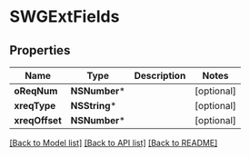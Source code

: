 # SWGExtFields

## Properties
Name | Type | Description | Notes
------------ | ------------- | ------------- | -------------
**oReqNum** | **NSNumber*** |  | [optional] 
**xreqType** | **NSString*** |  | [optional] 
**xreqOffset** | **NSNumber*** |  | [optional] 

[[Back to Model list]](../README.md#documentation-for-models) [[Back to API list]](../README.md#documentation-for-api-endpoints) [[Back to README]](../README.md)



